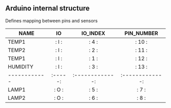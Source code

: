 ## Arduino internal structure

Defines mapping between pins and sensors

|   NAME     |   IO  |   IO_INDEX    |   PIN_NUMBER  |
|------------|:-----:|:-------------:|:-------------:|
|  TEMP1     |:  I  :|:      4      :|:      10     :|
|  TEMP2     |:  I  :|:      2      :|:      11     :|
|  TEMP1     |:  I  :|:      1      :|:      12     :|
|  HUMIDITY  |:  I  :|:      3      :|:      13     :|
|------------|:-----:|:-------------:|:-------------:|
|  LAMP1     |:  O  :|:      5      :|:      7      :|
|  LAMP2     |:  O  :|:      6      :|:      8      :|

